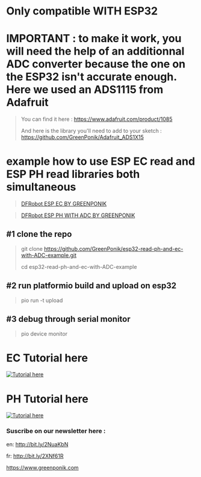 # Only compatible WITH ESP32
# IMPORTANT : to make it work, you will need the help of an additionnal ADC converter because the one on the ESP32 isn't accurate enough. Here we used an ADS1115 from Adafruit
>You can find it here : https://www.adafruit.com/product/1085
>
>And here is the library you'll need to add to your sketch : https://github.com/GreenPonik/Adafruit_ADS1X15 

# example how to use ESP EC read and ESP PH read libraries both simultaneous
>[DFRobot ESP EC BY GREENPONIK](https://github.com/GreenPonik/DFRobot_ESP_EC_BY_GREENPONIK)

>[DFRobot ESP PH WITH ADC BY GREENPONIK](https://github.com/GreenPonik/DFRobot_ESP_PH_WITH_ADC_BY_GREENPONIK)

## #1 clone the repo
> git clone https://github.com/GreenPonik/esp32-read-ph-and-ec-with-ADC-example.git
> 
> cd esp32-read-ph-and-ec-with-ADC-example

## #2 run platformio build and upload on esp32
> pio run -t upload

## #3 debug through serial monitor
> pio device monitor

# EC Tutorial here
[![Tutorial here](http://img.youtube.com/vi/n1EBzMDPI74/0.jpg)](https://www.youtube.com/watch?v=n1EBzMDPI74 "EC Meter with ESP32 and DFRobot EC module (DFR0300)")

# PH Tutorial here
[![Tutorial here](http://img.youtube.com/vi/EqFw561pO5k/0.jpg)](https://www.youtube.com/watch?v=EqFw561pO5k "PH Meter with ESP32 and DFRobot PH module (SEN0161-V2)")

### Suscribe on our newsletter here : 
en: http://bit.ly/2NuaKbN

fr: http://bit.ly/2XNf61R

https://www.greenponik.com